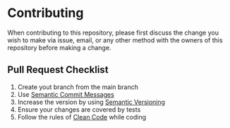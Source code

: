 # Contributing

When contributing to this repository, please first discuss the change you wish to make via issue, email, or any other method with the owners of this repository before making a change.

## Pull Request Checklist
1) Create yout branch from the main branch
2) Use [Semantic Commit Messages](https://gist.github.com/joshbuchea/6f47e86d2510bce28f8e7f42ae84c716)
3) Increase the version by using [Semantic Versioning](https://semver.org)
4) Ensure your changes are covered by tests
5) Follow the rules of [Clean Code](https://gist.github.com/wojteklu/73c6914cc446146b8b533c0988cf8d29) while coding
